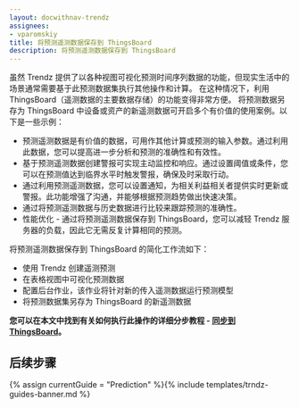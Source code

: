 ```yaml
---
layout: docwithnav-trendz
assignees:
- vparomskiy
title: 将预测遥测数据保存到 ThingsBoard
description: 将预测遥测数据保存到 ThingsBoard
---
```


虽然 Trendz 提供了以各种视图可视化预测时间序列数据的功能，但现实生活中的场景通常需要基于此预测数据集执行其他操作和计算。
在这种情况下，利用 ThingsBoard（遥测数据的主要数据存储）的功能变得非常方便。
将预测数据另存为 ThingsBoard 中设备或资产的新遥测数据可开启多个有价值的使用案例。以下是一些示例：

* 预测遥测数据是有价值的数据，可用作其他计算或预测的输入参数。通过利用此数据，您可以提高进一步分析和预测的准确性和有效性。
* 基于预测遥测数据创建警报可实现主动监控和响应。通过设置阈值或条件，您可以在预测值达到临界水平时触发警报，确保及时采取行动。
* 通过利用预测遥测数据，您可以设置通知，为相关利益相关者提供实时更新或警报。此功能增强了沟通，并能够根据预测趋势做出快速决策。
* 通过将预测遥测数据与历史数据进行比较来跟踪预测的准确性。
* 性能优化 - 通过将预测遥测数据保存到 ThingsBoard，您可以减轻 Trendz 服务器的负载，因此它无需反复计算相同的预测。

将预测遥测数据保存到 ThingsBoard 的简化工作流如下：

* 使用 Trendz 创建遥测预测
* 在表格视图中可视化预测数据
* 配置后台作业，该作业将针对新的传入遥测数据运行预测模型
* 将预测数据集另存为 ThingsBoard 的新遥测数据

**您可以在本文中找到有关如何执行此操作的详细分步教程 - [同步到 ThingsBoard](/docs/trendz/save-telemetry-to-thingsboard/)。**

## 后续步骤

{% assign currentGuide = "Prediction" %}{% include templates/trndz-guides-banner.md %}